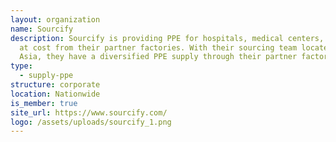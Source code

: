 ```yaml
---
layout: organization
name: Sourcify
description: Sourcify is providing PPE for hospitals, medical centers, and more
  at cost from their partner factories. With their sourcing team located across
  Asia, they have a diversified PPE supply through their partner factories.
type:
  - supply-ppe
structure: corporate
location: Nationwide
is_member: true
site_url: https://www.sourcify.com/
logo: /assets/uploads/sourcify_1.png
---
```

